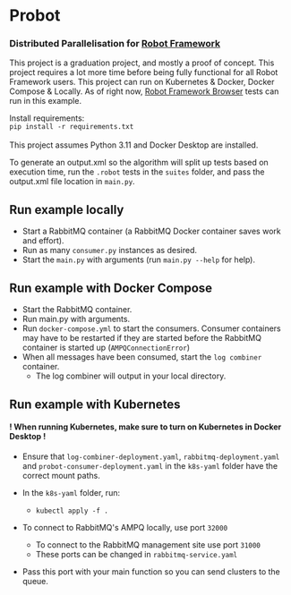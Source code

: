 # Probot

### Distributed Parallelisation for [Robot Framework](https://robotframework.org/)

This project is a graduation project, and mostly a proof of concept. This project requires a lot more time before being
fully functional for all Robot Framework users. This project can run on Kubernetes & Docker, Docker Compose & Locally.
As of right now, [Robot Framework Browser](https://robotframework-browser.org/) tests can run in this example.

Install requirements:<br>
```pip install -r requirements.txt```<br><br>
This project assumes Python 3.11 and Docker Desktop are installed.<br>

To generate an output.xml so the algorithm will split up tests based on execution time, run the ```.robot``` tests in
the ```suites``` folder, and pass the output.xml file location in ```main.py```.

## Run example locally

- Start a RabbitMQ container (a RabbitMQ Docker container saves work and effort).
- Run as many ```consumer.py``` instances as desired.
- Start the ```main.py``` with arguments (run ```main.py --help``` for help).

## Run example with Docker Compose

- Start the RabbitMQ container.
- Run main.py with arguments.
- Run ```docker-compose.yml``` to start the consumers. Consumer containers may have to be restarted if they are started
  before the RabbitMQ container is started up (```AMPQConnectionError```)
- When all messages have been consumed, start the ```log combiner``` container.
    - The log combiner will output in your local directory.

## Run example with Kubernetes

#### ! When running Kubernetes, make sure to turn on Kubernetes in Docker Desktop !

* Ensure that ```log-combiner-deployment.yaml```, ```rabbitmq-deployment.yaml```
  and ```probot-consumer-deployment.yaml``` in the ```k8s-yaml``` folder have the correct mount paths.
* In the ```k8s-yaml``` folder, run:
    * ```kubectl apply -f .```

* To connect to RabbitMQ's AMPQ locally, use port ```32000```
    * To connect to the RabbitMQ management site use port ```31000```
    * These ports can be changed in ```rabbitmq-service.yaml```
* Pass this port with your main function so you can send clusters to the queue.
